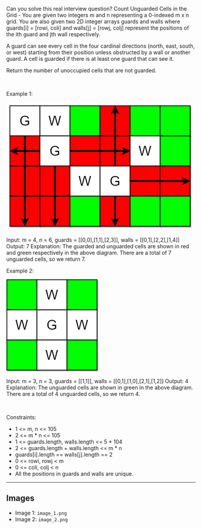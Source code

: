 Can you solve this real interview question? Count Unguarded Cells in the Grid - You are given two integers m and n representing a 0-indexed m x n grid. You are also given two 2D integer arrays guards and walls where guards[i] = [rowi, coli] and walls[j] = [rowj, colj] represent the positions of the ith guard and jth wall respectively.

A guard can see every cell in the four cardinal directions (north, east, south, or west) starting from their position unless obstructed by a wall or another guard. A cell is guarded if there is at least one guard that can see it.

Return the number of unoccupied cells that are not guarded.

 

Example 1:

![Example 1](./image_1.png)


Input: m = 4, n = 6, guards = [[0,0],[1,1],[2,3]], walls = [[0,1],[2,2],[1,4]]
Output: 7
Explanation: The guarded and unguarded cells are shown in red and green respectively in the above diagram.
There are a total of 7 unguarded cells, so we return 7.


Example 2:

![Example 2](./image_2.png)


Input: m = 3, n = 3, guards = [[1,1]], walls = [[0,1],[1,0],[2,1],[1,2]]
Output: 4
Explanation: The unguarded cells are shown in green in the above diagram.
There are a total of 4 unguarded cells, so we return 4.


 

Constraints:

 * 1 <= m, n <= 105
 * 2 <= m * n <= 105
 * 1 <= guards.length, walls.length <= 5 * 104
 * 2 <= guards.length + walls.length <= m * n
 * guards[i].length == walls[j].length == 2
 * 0 <= rowi, rowj < m
 * 0 <= coli, colj < n
 * All the positions in guards and walls are unique.

---

## Images

- Image 1: `image_1.png`
- Image 2: `image_2.png`
